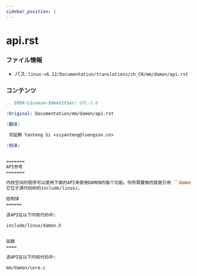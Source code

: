 ```yaml
---
sidebar_position: 1
---
```

# api.rst

### ファイル情報

- パス: `linux-v6.12/Documentation/translations/zh_CN/mm/damon/api.rst`

### コンテンツ

```rst
.. SPDX-License-Identifier: GPL-2.0

:Original: Documentation/mm/damon/api.rst

:翻译:

 司延腾 Yanteng Si <siyanteng@loongson.cn>

:校译:


=======
API参考
=======

内核空间的程序可以使用下面的API来使用DAMON的每个功能。你所需要做的就是引用 ``damon.h`` ，
它位于源代码树的include/linux/。

结构体
======

该API在以下内核代码中:

include/linux/damon.h


函数
====

该API在以下内核代码中:

mm/damon/core.c

```
